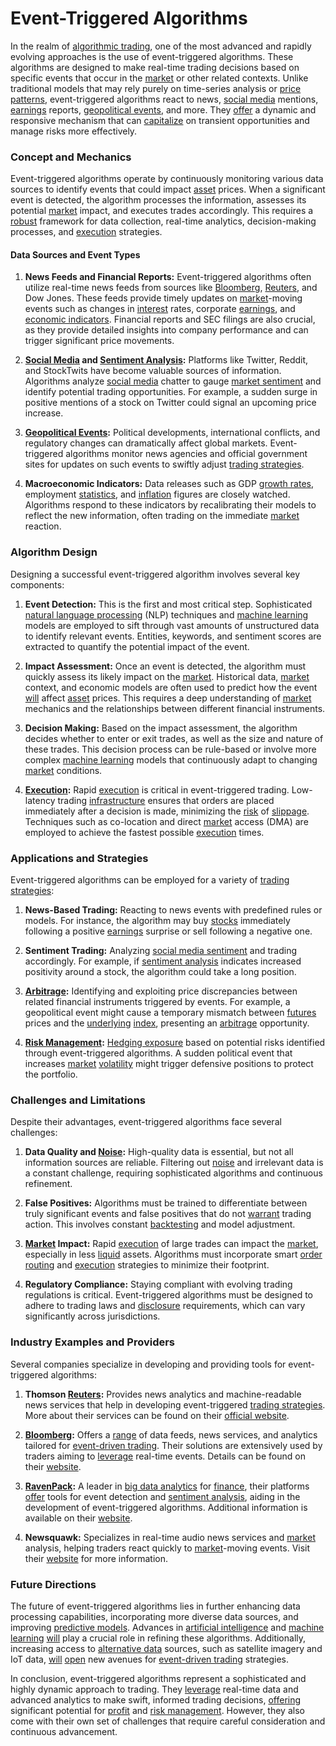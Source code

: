 # Event-Triggered Algorithms

In the realm of [algorithmic trading](../a/algorithmic_trading.md), one of the most advanced and rapidly evolving approaches is the use of event-triggered algorithms. These algorithms are designed to make real-time trading decisions based on specific events that occur in the [market](../m/market.md) or other related contexts. Unlike traditional models that may rely purely on time-series analysis or [price patterns](../p/price_patterns.md), event-triggered algorithms react to news, [social media](../s/social_media.md) mentions, [earnings](../e/earnings.md) reports, [geopolitical events](../g/geopolitical_events.md), and more. They [offer](../o/offer.md) a dynamic and responsive mechanism that can [capitalize](../c/capitalize.md) on transient opportunities and manage risks more effectively.

### Concept and Mechanics

Event-triggered algorithms operate by continuously monitoring various data sources to identify events that could impact [asset](../a/asset.md) prices. When a significant event is detected, the algorithm processes the information, assesses its potential [market](../m/market.md) impact, and executes trades accordingly. This requires a [robust](../r/robust.md) framework for data collection, real-time analytics, decision-making processes, and [execution](../e/execution.md) strategies.

#### Data Sources and Event Types

1. **News Feeds and Financial Reports:**
   Event-triggered algorithms often utilize real-time news feeds from sources like [Bloomberg](../b/bloomberg.md), [Reuters](../r/reuters.md), and Dow Jones. These feeds provide timely updates on [market](../m/market.md)-moving events such as changes in [interest](../i/interest.md) rates, corporate [earnings](../e/earnings.md), and [economic indicators](../e/economic_indicators.md). Financial reports and SEC filings are also crucial, as they provide detailed insights into company performance and can trigger significant price movements.

2. **[Social Media](../s/social_media.md) and [Sentiment Analysis](../s/sentiment_analysis.md):**
   Platforms like Twitter, Reddit, and StockTwits have become valuable sources of information. Algorithms analyze [social media](../s/social_media.md) chatter to gauge [market sentiment](../m/market_sentiment.md) and identify potential trading opportunities. For example, a sudden surge in positive mentions of a stock on Twitter could signal an upcoming price increase.

3. **[Geopolitical Events](../g/geopolitical_events.md):**
   Political developments, international conflicts, and regulatory changes can dramatically affect global markets. Event-triggered algorithms monitor news agencies and official government sites for updates on such events to swiftly adjust [trading strategies](../t/trading_strategies.md).

4. **Macroeconomic Indicators:**
   Data releases such as GDP [growth rates](../g/growth_rates_in_trading.md), employment [statistics](../s/statistics.md), and [inflation](../i/inflation.md) figures are closely watched. Algorithms respond to these indicators by recalibrating their models to reflect the new information, often trading on the immediate [market](../m/market.md) reaction.

### Algorithm Design

Designing a successful event-triggered algorithm involves several key components:

1. **Event Detection:**
   This is the first and most critical step. Sophisticated [natural language processing](../n/natural_language_processing_(nlp)_in_trading.md) (NLP) techniques and [machine learning](../m/machine_learning.md) models are employed to sift through vast amounts of unstructured data to identify relevant events. Entities, keywords, and sentiment scores are extracted to quantify the potential impact of the event.

2. **Impact Assessment:**
   Once an event is detected, the algorithm must quickly assess its likely impact on the [market](../m/market.md). Historical data, [market](../m/market.md) context, and economic models are often used to predict how the event [will](../w/will.md) affect [asset](../a/asset.md) prices. This requires a deep understanding of [market](../m/market.md) mechanics and the relationships between different financial instruments.

3. **Decision Making:**
   Based on the impact assessment, the algorithm decides whether to enter or exit trades, as well as the size and nature of these trades. This decision process can be rule-based or involve more complex [machine learning](../m/machine_learning.md) models that continuously adapt to changing [market](../m/market.md) conditions.

4. **[Execution](../e/execution.md):**
   Rapid [execution](../e/execution.md) is critical in event-triggered trading. Low-latency trading [infrastructure](../i/infrastructure.md) ensures that orders are placed immediately after a decision is made, minimizing the [risk](../r/risk.md) of [slippage](../s/slippage.md). Techniques such as co-location and direct [market](../m/market.md) access (DMA) are employed to achieve the fastest possible [execution](../e/execution.md) times.

### Applications and Strategies

Event-triggered algorithms can be employed for a variety of [trading strategies](../t/trading_strategies.md):

1. **News-Based Trading:** 
   Reacting to news events with predefined rules or models. For instance, the algorithm may buy [stocks](../s/stock.md) immediately following a positive [earnings](../e/earnings.md) surprise or sell following a negative one.

2. **Sentiment Trading:**
   Analyzing [social media sentiment](../s/social_media_sentiment.md) and trading accordingly. For example, if [sentiment analysis](../s/sentiment_analysis.md) indicates increased positivity around a stock, the algorithm could take a long position.

3. **[Arbitrage](../a/arbitrage.md):**
   Identifying and exploiting price discrepancies between related financial instruments triggered by events. For example, a geopolitical event might cause a temporary mismatch between [futures](../f/futures.md) prices and the [underlying](../u/underlying.md) [index](../i/index_instrument.md), presenting an [arbitrage](../a/arbitrage.md) opportunity.

4. **[Risk Management](../r/risk_management.md):**
   [Hedging exposure](../h/hedging_exposure.md) based on potential risks identified through event-triggered algorithms. A sudden political event that increases [market](../m/market.md) [volatility](../v/volatility.md) might trigger defensive positions to protect the portfolio.

### Challenges and Limitations

Despite their advantages, event-triggered algorithms face several challenges:

1. **Data Quality and [Noise](../n/noise.md):**
   High-quality data is essential, but not all information sources are reliable. Filtering out [noise](../n/noise.md) and irrelevant data is a constant challenge, requiring sophisticated algorithms and continuous refinement.

2. **False Positives:**
   Algorithms must be trained to differentiate between truly significant events and false positives that do not [warrant](../w/warrant.md) trading action. This involves constant [backtesting](../b/backtesting.md) and model adjustment.

3. **[Market](../m/market.md) Impact:**
   Rapid [execution](../e/execution.md) of large trades can impact the [market](../m/market.md), especially in less [liquid](../l/liquid.md) assets. Algorithms must incorporate smart [order routing](../o/order_routing.md) and [execution](../e/execution.md) strategies to minimize their footprint.

4. **Regulatory Compliance:**
   Staying compliant with evolving trading regulations is critical. Event-triggered algorithms must be designed to adhere to trading laws and [disclosure](../d/disclosure.md) requirements, which can vary significantly across jurisdictions.

### Industry Examples and Providers

Several companies specialize in developing and providing tools for event-triggered algorithms:

1. **Thomson [Reuters](../r/reuters.md):** 
   Provides news analytics and machine-readable news services that help in developing event-triggered [trading strategies](../t/trading_strategies.md). More about their services can be found on their [official website](https://www.thomsonreuters.com).

2. **[Bloomberg](../b/bloomberg.md):**
   Offers a [range](../r/range.md) of data feeds, news services, and analytics tailored for [event-driven trading](../e/event-driven_trading.md). Their solutions are extensively used by traders aiming to [leverage](../l/leverage.md) real-time events. Details can be found on their [website](https://www.bloomberg.com).

3. **[RavenPack](../r/ravenpack.md):**
   A leader in [big data analytics](../b/big_data_analytics_in_trading.md) for [finance](../f/finance.md), their platforms [offer](../o/offer.md) tools for event detection and [sentiment analysis](../s/sentiment_analysis.md), aiding in the development of event-triggered algorithms. Additional information is available on their [website](https://www.ravenpack.com).

4. **Newsquawk:**
   Specializes in real-time audio news services and [market](../m/market.md) analysis, helping traders react quickly to [market](../m/market.md)-moving events. Visit their [website](https://newsquawk.com) for more information.

### Future Directions

The future of event-triggered algorithms lies in further enhancing data processing capabilities, incorporating more diverse data sources, and improving [predictive models](../p/predictive_models_in_trading.md). Advances in [artificial intelligence](../a/artificial_intelligence_in_trading.md) and [machine learning](../m/machine_learning.md) [will](../w/will.md) play a crucial role in refining these algorithms. Additionally, increasing access to [alternative data](../a/alternative_data.md) sources, such as satellite imagery and IoT data, [will](../w/will.md) [open](../o/open.md) new avenues for [event-driven trading](../e/event-driven_trading.md) strategies.

In conclusion, event-triggered algorithms represent a sophisticated and highly dynamic approach to trading. They [leverage](../l/leverage.md) real-time data and advanced analytics to make swift, informed trading decisions, [offering](../o/offering.md) significant potential for [profit](../p/profit.md) and [risk management](../r/risk_management.md). However, they also come with their own set of challenges that require careful consideration and continuous advancement.
